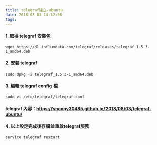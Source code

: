 ```yaml
---
title: telegraf建立-ubuntu
date: 2018-08-03 14:12:08
tags:
---
```


#### 1. 取得 telegraf 安裝包

```
wget https://dl.influxdata.com/telegraf/releases/telegraf_1.5.3-1_amd64.deb
```

#### 2. 安裝 telegraf

```
sudo dpkg -i telegraf_1.5.3-1_amd64.deb
```

#### 3. 編輯 telegraf config 檔

```
sudo vi /etc/telegraf/telegraf.conf
```

#### telegraf 內容：https://snoopy30485.github.io/2018/08/03/telegraf-ubuntu/

#### 4. 以上設定完成後存檔並重啟telegraf服務

```
service telegraf restart
```